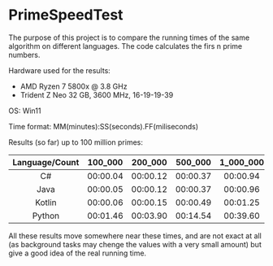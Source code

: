 # PrimeSpeedTest

The purpose of this project is to compare the running times of the same algorithm on different languages. The code calculates the firs n prime numbers.

Hardware used for the results:
 - AMD Ryzen 7 5800x @ 3.8 GHz
 - Trident Z Neo 32 GB, 3600 MHz, 16-19-19-39

OS: Win11

Time format: MM(minutes):SS(seconds).FF(miliseconds)

Results (so far) up to 100 million primes:

Language/Count | 100_000  | 200_000  | 500_000  | 1_000_000  | 2_000_000  | 5_000_000  | 10_000_000  | 20_000_000  | 50_000_000  | 100_000_000 
:-------------:|:--------:|:--------:|:--------:|:----------:|:----------:|:----------:|:-----------:|:-----------:|:-----------:|:-----------:
C#             |00:00.04  |00:00.12  |00:00.37  |00:00.94    |00:02.47    |00:09.01    |00:24.52     |01:06.58     |04:10.64     |11:28.81
Java           |00:00.05  |00:00.12  |00:00.37  |00:00.96    |00:02.50    |00:09.17    |00:24.80     |01:07.21     |04:12.22     |11:29.13
Kotlin         |00:00.06  |00:00.15  |00:00.49  |00:01.25    |00:03.32    |00:12.28    |00:33.31     |01:30.61     |05:42.30     |15:41.90
Python         |00:01.46  |00:03.90  |00:14.54  |00:39.60    |01:48.21    |06:47.92    |18:34.58     |DNF          |DNF          |DNF

All these results move somewhere near these times, and are not exact at all (as background tasks may chenge the values with a very small amount) but give a good idea of the real running time.
